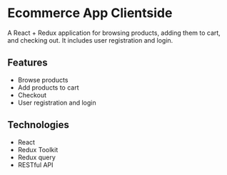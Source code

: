 # Ecommerce App Clientside

A React + Redux application for browsing products, adding them to cart, and checking out. It includes user registration and login.

## Features
- Browse products
- Add products to cart
- Checkout
- User registration and login

## Technologies
- React
- Redux Toolkit
- Redux query
- RESTful API
